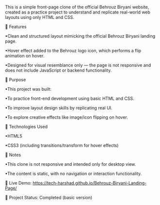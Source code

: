 This is a simple front-page clone of the official Behrouz Biryani website, created as a practice project to understand and replicate real-world web layouts using only HTML and CSS.

🔧 Features

•Clean and structured layout mimicking the official Behrouz Biryani landing page.

•Hover effect added to the Behrouz logo icon, which performs a flip animation on hover.

•Designed for visual resemblance only — the page is not responsive and does not include JavaScript or backend functionality.

🎯 Purpose

•This project was built:

•To practice front-end development using basic HTML and CSS.

•To improve layout design skills by replicating real UI.

•To explore creative effects like image/icon flipping on hover.

🚀 Technologies Used

•HTML5

•CSS3 (including transitions/transform for hover effects)

📌 Notes

•This clone is not responsive and intended only for desktop view.

•The content is static, with no navigation or interaction functionality.

🔗 Live Demo:  https://tech-harshad.github.io/Behrouz-Biryani-Landing-Page/

📁 Project Status: Completed (basic version)
